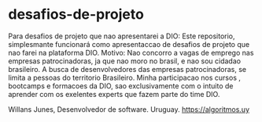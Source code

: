 # desafios-de-projeto
Para desafios de projeto que nao apresentarei a DIO: 
Este repositorio, simplesmante funcionará como apresentaccao de desafios de projeto que nao farei na plataforma DIO.
Motivo: Nao concorro a vagas de emprego nas empresas patrocinadoras, ja que nao moro no brasil, e nao sou cidadao brasileiro.
A busca de desenvolvedores das empresas patrocinadoras, se limita a pessoas do territorio Brasileiro.
Minha participacao nos cursos , bootcamps e formacoes da DIO, sao exclusivamente com o intuito de aprender com os exelentes experts que fazem parte do time DIO.

Willans Junes, Desenvolvedor de software. Uruguay.
https://algoritmos.uy
